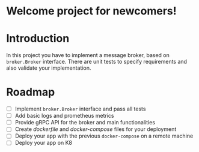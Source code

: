 # Welcome project for newcomers!

# Introduction
In this project you have to implement a message broker, based on `broker.Broker`
interface. There are unit tests to specify requirements and also validate your implementation.

# Roadmap
- [ ] Implement `broker.Broker` interface and pass all tests
- [ ] Add basic logs and prometheus metrics
- [ ] Provide gRPC API for the broker and main functionalities
- [ ] Create *dockerfile* and *docker-compose* files for your deployment
- [ ] Deploy your app with the previous `docker-compose` on a remote machine
- [ ] Deploy your app on K8